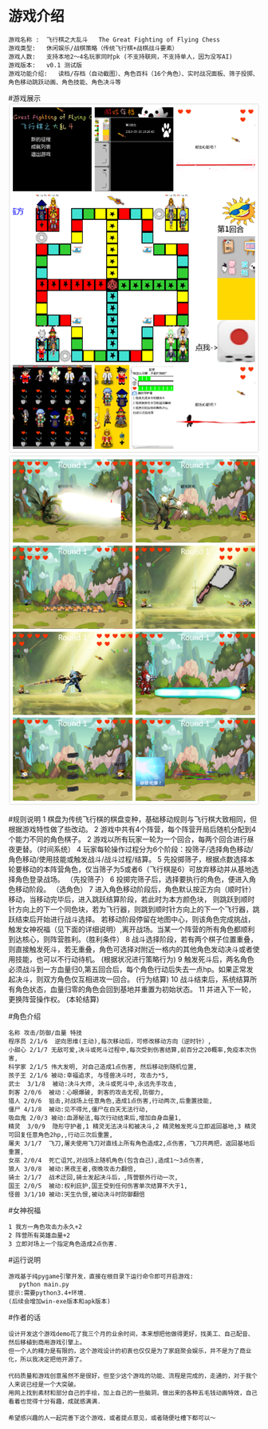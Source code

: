 # 游戏介绍

    游戏名称 :  飞行棋之大乱斗   The Great Fighting of Flying Chess 
    游戏类型:   休闲娱乐/战棋策略（传统飞行棋+战棋战斗要素）
    游戏人数:   支持本地2～4名玩家同时pk (不支持联网，不支持单人，因为没写AI)
    游戏版本:   v0.1 测试版 
    游戏功能介绍:   读档/存档（自动截图）、角色百科（16个角色）、实时战况面板、筛子投掷、角色移动跳跃动画、角色技能、角色决斗等

#游戏展示
![](show01.png)
![](show02.png)

#规则说明
    1 棋盘为传统飞行棋的棋盘变种，基础移动规则与飞行棋大致相同，但根据游戏特性做了些改动。
    2 游戏中共有4个阵营，每个阵营开局后随机分配到4个能力不同的角色棋子。 
    2 游戏以所有玩家一轮为一个回合，每两个回合进行昼夜更替。（时间系统）
    4 玩家每轮操作过程分为6个阶段：投筛子/选择角色移动/角色移动/使用技能或触发战斗/战斗过程/结算。
    5 先投掷筛子，根据点数选择本轮要移动的本阵营角色，仅当筛子为5或者6（飞行棋是6）可放弃移动并从基地选择角色登录战场。 （先投筛子）
    6 投掷完筛子后，选择要执行的角色，便进入角色移动阶段。 （选角色）
    7 进入角色移动阶段后，角色默认按正方向（顺时针）移动，当移动完毕后，进入跳跃结算阶段，若此时为本方颜色块，
    则跳跃到顺时针方向上的下一个同色块，若为飞行器，则跳到顺时针方向上的下一个飞行器，跳跃结束后开始进行战斗选择。
    若移动阶段停留在地图中心，则该角色完成挑战，触发女神祝福（见下面的详细说明）,离开战场。当某一个阵营的所有角色都顺利到达核心，则阵营胜利。（胜利条件）
    8 战斗选择阶段，若有两个棋子位置重叠，则直接触发死斗，若无重叠，角色可选择对附近一格内的其他角色发动决斗或者使用技能，也可以不行动待机。 (根据状况进行策略行为)
    9 触发死斗后，两名角色必须战斗到一方血量归0,第五回合后，每个角色行动后失去一点hp。如果正常发起决斗，则双方角色仅互相进攻一回合。 (行为结算)
    10 战斗结束后，系统结算所有角色状态，血量归零的角色会回到基地并重置为初始状态。
    11 并进入下一轮，更换阵营操作权。 (本轮结算)

#角色介绍

    名称 攻击/防御/血量 特技
    程序员 2/1/6  逆向思维(主动),每次移动后，可修改移动方向（逆时针）,
    小甜心 2/1/7 无敌可爱,决斗或死斗过程中,每次受到伤害结算,前百分之20概率,免疫本次伤害,
    科学家 2/1/5 伟大发明, 对自己造成1点伤害, 然后移动到随机位置,
    孩子王 2/1/6 被动:幸福追求, 与怪兽决斗时, 攻击力*5,
    武士  3/1/8  被动:决斗大师, 决斗或死斗中,永远先手攻击,
    刺客 2/0/6  被动：心眼爆破, 刺客的攻击无视,防御力,
    猎人 2/0/6  狙击,对战场上任意角色,造成1点伤害,行动两次,后重置技能,
    僵尸 4/1/8  被动:见不得光,僵尸在白天无法行动,
    吸血鬼 2/0/3 被动:血源秘法,每次行动结束后,增加自身血量1,
    精灵  3/0/9  隐形守护者,1 精灵无法决斗和被决斗,2 精灵触发死斗立即返回基地,3 精灵可回复任意角色2hp,,行动三次后重置,
    屠夫 3/1/7  飞刀,屠夫使用飞刀对直线上所有角色造成2,点伤害，飞刀共两把，返回基地后重置,
    女巫 2/0/4  死亡诅咒,对战场上随机角色(包含自己),造成1～3点伤害,
    狼人 3/0/8  被动:黑夜王者,夜晚攻击力翻倍,
    骑士 2/1/7  战术迂回,骑士发起决斗后，,阵营额外行动一次,
    国王 2/0/5  被动:权利庇护,国王受到任何伤害单次结算不大于1,
    怪兽 3/1/10 被动:天生仇恨,被动决斗时防御翻倍

#女神祝福
     
    1 我方一角色攻击力永久+2
    2 阵营所有英雄血量+2
    3 立即对场上一个指定角色造成2点伤害.

#运行说明
    
    游戏基于纯pygame引擎开发，直接在根目录下运行命令即可开启游戏:
       python main.py 
    提示:需要python3.4+环境.
    (后续会增加win-exe版本和apk版本)

#作者的话

    设计开发这个游戏demo花了我三个月的业余时间，本来想把他做得更好，找美工、自己配音、然后移植到商用游戏引擎上。
    但一个人的精力是有限的，这个游戏设计的初衷也仅仅是为了家庭聚会娱乐，并不是为了商业化，所以我决定把他开源了。
    
    代码质量和游戏创意虽然不是很好，但至少这个游戏的功能、流程是完成的，走通的，对于我个人来说已经是一个大突破。
    用网上找到素材和部分自己的手绘，加上自己的一些脑洞，做出来的各种五毛钱动画特效，自己看着也觉得十分有趣，成就感满满.
    
    希望感兴趣的人一起完善下这个游戏，或者提点意见，或者随便吐槽下都可以～




